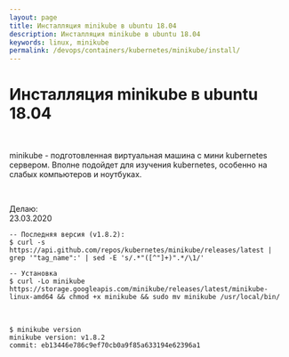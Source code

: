 ```yaml
---
layout: page
title: Инсталляция minikube в ubuntu 18.04
description: Инсталляция minikube в ubuntu 18.04
keywords: linux, minikube
permalink: /devops/containers/kubernetes/minikube/install/
---
```


# Инсталляция minikube в ubuntu 18.04

<br/>

minikube - подготовленная виртуальная машина с мини kubernetes сервером.
Вполне подойдет для изучения kubernetes, особенно на слабых компьютеров и ноутбуках.

<br/>

Делаю:  
23.03.2020

```shell
-- Последняя версия (v1.8.2):
$ curl -s https://api.github.com/repos/kubernetes/minikube/releases/latest | grep '"tag_name":' | sed -E 's/.*"([^"]+)".*/\1/'

-- Установка
$ curl -Lo minikube https://storage.googleapis.com/minikube/releases/latest/minikube-linux-amd64 && chmod +x minikube && sudo mv minikube /usr/local/bin/

```

<br/>

```
$ minikube version
minikube version: v1.8.2
commit: eb13446e786c9ef70cb0a9f85a633194e62396a1
```